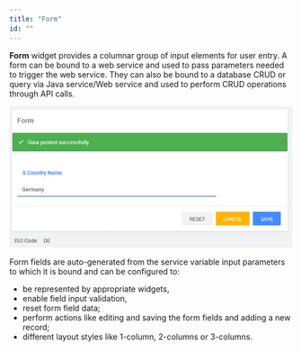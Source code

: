 ```yaml
---
title: "Form"
id: ""
---
```


**Form** widget provides a columnar group of input elements for user entry. A form can be bound to a web service and used to pass parameters needed to trigger the web service. They can also be bound to a database CRUD or query via Java service/Web service and used to perform CRUD operations through API calls.

[![](/learn/assets/Form_run.png)](/learn/assets/Form_run.png)

Form fields are auto-generated from the service variable input parameters to which it is bound and can be configured to:

- be represented by appropriate widgets,
- enable field input validation,
- reset form field data;
- perform actions like editing and saving the form fields and adding a new record;
- different layout styles like 1-column, 2-columns or 3-columns.

